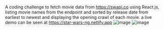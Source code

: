 A coding challenge to fetch movie data from https://swapi.co using React.js, listing movie names from the endpoint and sorted by release
date from earliest to newest and displaying the opening crawl of each movie.
a live demo can be seen at https://star-wars-ng.netlify.app
![image](https://user-images.githubusercontent.com/102144115/216787569-8ae8cb6c-b956-43e2-b49b-af1e82e95dd8.png)
![image](https://user-images.githubusercontent.com/102144115/216787714-60b781eb-10b6-4064-a354-d74db4293cf2.png)
